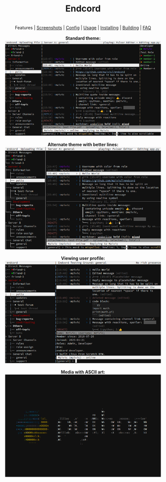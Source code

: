<div align="center">
<h1>Endcord</h1> <br
<a href="https://github.com/mzivic7/endcord?tab=readme-ov-file#features">Features</a> |
<a href="https://github.com/mzivic7/endcord/blob/main/screenshots.md">Screenshots</a> |
<a href="https://github.com/mzivic7/endcord?tab=readme-ov-file#configuration">Config</a> |
<a href="https://github.com/mzivic7/endcord?tab=readme-ov-file#usage">Usage</a> |
<a href="https://github.com/mzivic7/endcord?tab=readme-ov-file#installing">Installing</a> |
<a href="https://github.com/mzivic7/endcord?tab=readme-ov-file#building">Building</a> |
<a href="https://github.com/mzivic7/endcord?tab=readme-ov-file#faq">FAQ</a>
<br><br>
<b>Standard theme:<b><br>
<img src="./screenshots/01.png" alt="Standard theme" width="864">
<br><br>
<b>Alternate theme with better lines:<b><br>
<img src="./screenshots/02.png" alt="Alternate theme with better lines" width="800">
<br><br>
<b>Viewing user profile:<b><br>
<img src="./screenshots/03.png" alt="Viewing user profile" width="800">
<br><br>
<b>Media with ASCII art:<b><br>
<img src="./screenshots/04.png" alt="Media with ASCII art" width="800">
</div>

